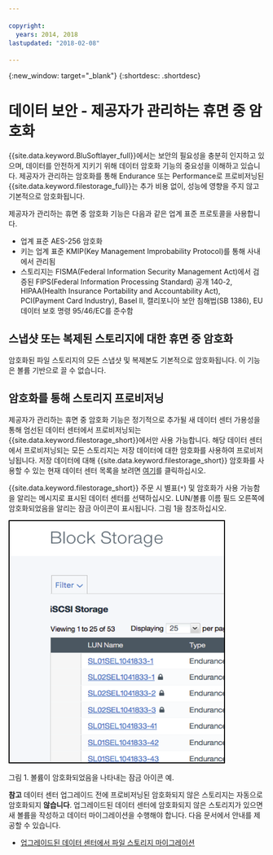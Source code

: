 ```yaml
---

copyright:
  years: 2014, 2018
lastupdated: "2018-02-08"

---
```

{:new_window: target="_blank"}
{:shortdesc: .shortdesc}

# 데이터 보안 - 제공자가 관리하는 휴면 중 암호화 

{{site.data.keyword.BluSoftlayer_full}}에서는 보안의 필요성을 충분히 인지하고 있으며, 데이터를 안전하게 지키기 위해 데이터 암호화 기능의 중요성을 이해하고 있습니다. 제공자가 관리하는 암호화를 통해 Endurance 또는 Performance로 프로비저닝된 {{site.data.keyword.filestorage_full}}는 추가 비용 없이, 성능에 영향을 주지 않고 기본적으로 암호화됩니다. 

제공자가 관리하는 휴면 중 암호화 기능은 다음과 같은 업계 표준 프로토콜을 사용합니다. 

* 업계 표준 AES-256 암호화
* 키는 업계 표준 KMIP(Key Management Improbability Protocol)를 통해 사내에서 관리됨
* 스토리지는 FISMA(Federal Information Security Management Act)에서 검증된 FIPS(Federal Information Processing Standard) 공개 140-2, HIPAA(Health Insurance Portability and Accountability Act), PCI(Payment Card Industry), Basel II, 캘리포니아 보안 침해법(SB 1386), EU 데이터 보호 명령 95/46/EC를 준수함

## 스냅샷 또는 복제된 스토리지에 대한 휴면 중 암호화  

암호화된 파일 스토리지의 모든 스냅샷 및 복제본도 기본적으로 암호화됩니다. 이 기능은 볼륨 기반으로 끌 수 없습니다. 

## 암호화를 통해 스토리지 프로비저닝

제공자가 관리하는 휴면 중 암호화 기능은 정기적으로 추가될 새 데이터 센터 가용성을 통해 엄선된 데이터 센터에서 프로비저닝되는 {{site.data.keyword.filestorage_short}}에서만 사용 가능합니다. 해당 데이터 센터에서 프로비저닝되는 모든 스토리지는 저장 데이터에 대한 암호화를 사용하여 프로비저닝됩니다. 저장 데이터에 대해 {{site.data.keyword.filestorage_short}} 암호화를 사용할 수 있는 현재 데이터 센터 목록을 보려면 [여기](new-ibm-block-and-file-storage-location-and-features.html)를 클릭하십시오. 


{{site.data.keyword.filestorage_short}} 주문 시 별표(`*`) 및 암호화가 사용 가능함을 알리는 메시지로 표시된 데이터 센터를 선택하십시오. LUN/볼륨 이름 필드 오른쪽에 암호화되었음을 알리는 잠금 아이콘이 표시됩니다. 그림 1을 참조하십시오. 

![잠금 아이콘은 LUN이 암호화되어 있음을 나타냅니다.](/images/encryptedstorage.png)
<caption>그림 1. 볼륨이 암호화되었음을 나타내는 잠금 아이콘 예.</caption>



**참고** 데이터 센터 업그레이드 전에 프로비저닝된 암호화되지 않은 스토리지는 자동으로 암호화되지 **않습니다**. 업그레이드된 데이터 센터에 암호화되지 않은 스토리지가 있으면 새 볼륨을 작성하고 데이터 마이그레이션을 수행해야 합니다. 다음 문서에서 안내를 제공할 수 있습니다. 

* [업그레이드된 데이터 센터에서 파일 스토리지 마이그레이션](migrate-file-storage-encrypted-file-storage.html)
